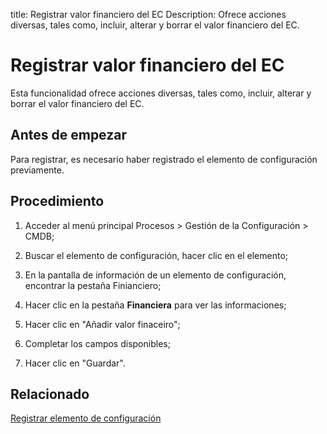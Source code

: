 title: Registrar valor financiero del EC
Description: Ofrece acciones diversas, tales como, incluir, alterar y borrar el valor financiero del EC.
# Registrar valor financiero del EC


Esta funcionalidad ofrece acciones diversas, tales como, incluir, alterar y
borrar el valor financiero del EC.

Antes de empezar
--------------------

Para registrar, es necesario haber registrado el elemento de configuración
previamente.

Procedimiento
-----------------

1.  Acceder al menú principal Procesos \> Gestión de la Configuración \> CMDB;

2.  Buscar el elemento de configuración, hacer clic en el elemento;

3.  En la pantalla de información de un elemento de configuración, encontrar la
    pestaña Finianciero;

4.  Hacer clic en la pestaña **Financiera** para ver las informaciones;

5.  Hacer clic en "Añadir valor finaceiro";

6.  Completar los campos disponibles;

7.  Hacer clic en "Guardar".



Relacionado
-----------

[Registrar elemento de configuración](/es-es/citsmart-platform-9/processes/configuration/use/register-CI.html)

<!-- !!! tip "About"

    <b>Product/Version:</b> CITSmart | 8.00 &nbsp;&nbsp;
    <b>Updated:</b>01/15/2021 – Anna Martins
